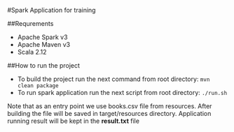 #Spark Application for training

##Requrements
* Apache Spark v3
* Apache Maven v3
* Scala 2.12 

##How to run the project
* To build the project run the next command from root directory: `mvn clean package` 
* To run spark application run the next script from root directory: `./run.sh`

Note that as an entry point we use books.csv file from resources. After building the file will be saved in target/resources directory. 
Application running result will be kept in the **result.txt** file

